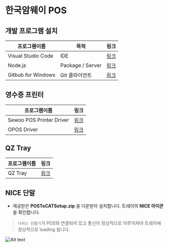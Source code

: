 한국암웨이 POS
===================

  

## 개발 프로그램 설치
|프로그램이름 |목적 |링크 |
|---------------------|--------------------------|-----------------------------|
|Visual Studio Code |IDE |[링크](https://code.visualstudio.com) |
|Node.js |Package / Server |[링크](https://nodejs.org/ko) |
|Gitbub for Windows |Git 클라이언트 |[링크](https://central.github.com/deployments/desktop/desktop/latest/win32)|

  

## 영수증 프린터
|프로그램이름 |링크 |
|---------------------------|-------------------------|
|Sewoo POS Printer Driver |[링크](http://www.miniprinter.com/file/download.do?SEQ=531) |
|OPOS Driver |[링크](http://www.miniprinter.com/file/download.do?SEQ=565) |
  

## QZ Tray
|프로그램이름 |링크 |
|---------------------------|-------------------------|
|QZ Tray |[링크](https://github.com/qzind/tray/releases/download/v2.0.5/qz-tray-2.0.5.exe) |
  

## NICE 단말
- 제공받은 **POSToCATSetup.zip** 을 다운받아 설치합니다.
트레이의 **NICE 아이콘**을 확인합니다.
> `나이스 단말기`가 POS와 연결되어 있고 통신이 정상적으로 이루어져야 트레이에 정상적으로 loading 됩니다.


![Alt text](http://www.amway.co.kr/lcl/ko/AmwayLocalizedImages/PresetImages/logo_amway_ko.png  "amway")